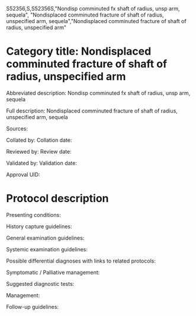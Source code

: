 S52356,S,S52356S,"Nondisp comminuted fx shaft of radius, unsp arm, sequela", "Nondisplaced comminuted fracture of shaft of radius, unspecified arm, sequela","Nondisplaced comminuted fracture of shaft of radius, unspecified arm"
# Category title: Nondisplaced comminuted fracture of shaft of radius, unspecified arm

Abbreviated description: Nondisp comminuted fx shaft of radius, unsp arm, sequela

Full description: Nondisplaced comminuted fracture of shaft of radius, unspecified arm, sequela

Sources:

Collated by:
Collation date:

Reviewed by:
Review date:

Validated by:
Validation date:

Approval UID:

# Protocol description

Presenting conditions:

History capture guidelines:

General examination guidelines:

Systemic examination guidelines:

Possible differential diagnoses with links to related protocols:

Symptomatic / Palliative management:

Suggested diagnostic tests:

Management:

Follow-up guidelines:
